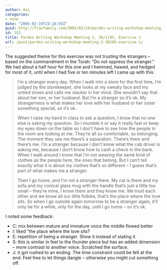 ```yaml
---
author: Avi
categories:
- none
date: "2005-02-19T23:16:03Z"
guid: http://flaxfamily.com/2005/02/19/pardes-writing-workshop-meeting-2-30105-exercise-1/
id: 152
title: Pardes Writing Workshop Meeting 2, 30/1/05, Exercise 1
url: /post/pardes-writing-workshop-meeting-2-30105-exercise-1/
---
```

The suggested theme for this exercise was not trusting the strangers &#8211; based on the commandment in the Torah: &#8220;Do not oppress the stranger.&#8221; We had about a half hour for this one and I hemmed, hawed, and hedged for most of it, until when I had five or ten minutes left I came up with this:

> I&#8217;m a stranger every day. When I walk into a store for the first time, I&#8217;m judged by the storekeeper, she looks at my sweaty face and my untied shoes and calls me slacker in her mind. She wouldn&#8217;t say that about her son, or her husband. But I&#8217;m a stranger so it&#8217;s ok. My strangerness is what makes her love with her husband or her sister something special, so it&#8217;s ok.
> 
> When I raise my hand in class to ask a question, I know that no one else is asking my question. So I mumble it or say it really fast or keep my eyes down on the table so I don&#8217;t have to see how the people in the room are looking at me. They&#8217;re all so comfortable, so belonging. The moment they see me there&#8217;s a separation. There&#8217;s them and there&#8217;s me. I&#8217;m a stranger because I don&#8217;t know what the cab driver is asking me, because I don&#8217;t know how to cash a check in the bank. When I walk around I know that I&#8217;m not wearing the same kind of clothes as the people here, the ones that belong. But I can&#8217;t tell exactly what it is about my clothes that&#8217;s so different – I guess that&#8217;s part of what makes me a stranger.
> 
> Then I go home, and I&#8217;m not a stranger there. My cat is there and my sofa and my conical glass mug with the handle that&#8217;s just a little too small – they&#8217;re mine, I know them and they know me. We trust each other and we know all our little foibles, that&#8217;s the place where the love sits. So when I go outside again tomorrow to be a stranger again, it&#8217;ll only be for a while, only for the day, until I go home &#8211; so it&#8217;s ok. 

I noted some feedback:

  * C: mix between mature and immature voice the middle flowed better
  * I: liked “the place where the love sits?
  * E: repetition of being a stranger. Show it instead of stating it.
  * S: this is similar in feel to the thunder piece but has an added dimension – more contrast to another voice. Scratched the surface.
  * J: it got rushed to an ending. The time constraint could be felt at the end. Feel free to let things dangle – otherwise you might cut something off.